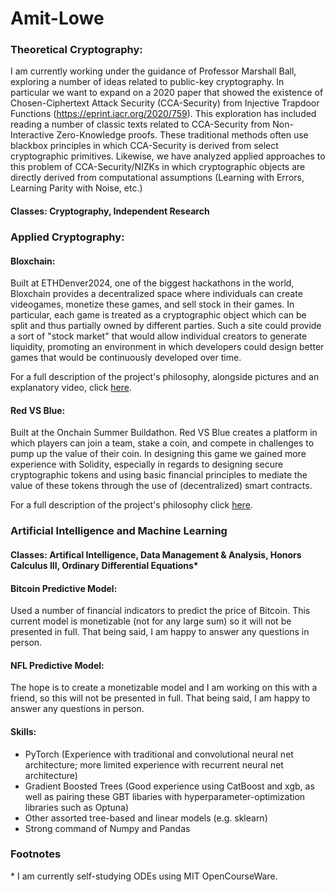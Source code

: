 # Amit-Lowe

### Theoretical Cryptography:
I am currently working under the guidance of Professor Marshall Ball, exploring a number of ideas related to public-key cryptography. In particular we want to expand on a 2020 paper that showed the existence of Chosen-Ciphertext Attack Security (CCA-Security) from Injective Trapdoor Functions (https://eprint.iacr.org/2020/759). This exploration has included reading a number of classic texts related to CCA-Security from Non-Interactive Zero-Knowledge proofs. These traditional methods often use blackbox principles in which CCA-Security is derived from select cryptographic primitives. Likewise, we have analyzed applied approaches to this problem of CCA-Security/NIZKs in which cryptographic objects are directly derived from computational assumptions (Learning with Errors, Learning Parity with Noise, etc.) 

#### Classes: Cryptography, Independent Research

### Applied Cryptography:

#### Bloxchain: 
Built at ETHDenver2024, one of the biggest hackathons in the world, Bloxchain provides a decentralized space where individuals can create videogames, monetize these games, and sell stock in their games. In particular, each game is treated as a cryptographic object which can be split and thus partially owned by different parties. Such a site could provide a sort of "stock market" that would allow individual creators to generate liquidity, promoting an environment in which developers could design better games that would be continuously developed over time.

For a full description of the project's philosophy, alongside pictures and an explanatory video, click [here](https://devfolio.co/projects/bloxchain-dea0).

#### Red VS Blue:
Built at the Onchain Summer Buildathon. Red VS Blue creates a platform in which players can join a team, stake a coin, and compete in challenges to pump up the value of their coin. In designing this game we gained more experience with Solidity, especially in regards to designing secure cryptographic tokens and using basic financial principles to mediate the value of these tokens through the use of (decentralized) smart contracts.

For a full description of the project's philosophy click [here](https://devfolio.co/projects/red-vs-blue-bf69).

### Artificial Intelligence and Machine Learning

#### Classes: Artifical Intelligence, Data Management & Analysis, Honors Calculus III, Ordinary Differential Equations*

#### Bitcoin Predictive Model:
Used a number of financial indicators to predict the price of Bitcoin. This current model is monetizable (not for any large sum) so it will not be presented in full. That being said, I am happy to answer any questions in person.

#### NFL Predictive Model:
The hope is to create a monetizable model and I am working on this with a friend, so this will not be presented in full. That being said, I am happy to answer any questions in person.

#### Skills: 
- PyTorch (Experience with traditional and convolutional neural net architecture; more limited experience with recurrent neural net architecture)
- Gradient Boosted Trees (Good experience using CatBoost and xgb, as well as pairing these GBT libaries with hyperparameter-optimization libraries such as Optuna)
- Other assorted tree-based and linear models (e.g. sklearn)
- Strong command of Numpy and Pandas

### Footnotes
\* I am currently self-studying ODEs using MIT OpenCourseWare.

